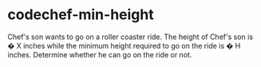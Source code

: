 # codechef-min-height
Chef's son wants to go on a roller coaster ride. The height of Chef's son is  � X inches while the minimum height required to go on the ride is  � H inches. Determine whether he can go on the ride or not.
